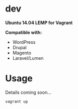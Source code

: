 dev
====

**Ubuntu 14.04 LEMP for Vagrant**

**Compatible with:**
* WordPress
* Drupal
* Magento
* Laravel/Lumen

Usage
=====
Details coming soon...

`vagrant up`
